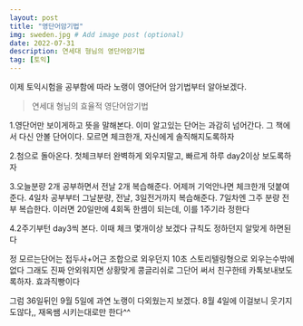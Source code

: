 ```yaml
---
layout: post
title: "영단어암기법"
img: sweden.jpg # Add image post (optional)
date: 2022-07-31
description: 연세대 형님의 영단어암기법
tag: [토익]
---
```

이제 토익시험을 공부함에 따라 노랭이 영어단어 암기법부터 알아보겠다.

>연세대 형님의 효율적 영단어암기법

1.영단어만 보이게하고 뜻을 말해본다. 이미 알고있는 단어는 과감히 넘어간다. 그 책에서 다신 안볼 단어이다.
모르면 체크한개, 자신에게 솔직해지도록하자

2.첨으로 돌아온다. 첫체크부터 완벽하게 외우지말고, 빠르게 하루 day2이상 보도록하자

3.오늘분량 2개 공부하면서 전날 2개 복습해준다. 어제꺼 기억안나면 체크한개 덧붙여준다.
4일차 공부부터 그날분량, 전날, 3일전거까지 복습해준다.
7일차엔 그주 분량 전부 복습한다. 이러면 20일만에 4회독 한셈이 되는데, 이를 1주기라 정한다

4.2주기부턴 day3씩 본다. 이때 체크 몇개이상 보겠다 규칙도 정하던지 알맞게 하면된다

정 모르는단어는 접두사+어근 조합으로 외우던지 10초 스토리텔링형으로 외우는수밖에없다
그래도 진짜 안외워지면 상황맞게 콩글리쉬로 그단어 써서 친구한테 카톡보내보도록하자. 효과직빵이다

그럼 36일뒤인 9월 5일에 과연 노랭이 다외웠는지 보겠다.
8월 4일에 이걸보니 웃기지도않다,, 재옥쌤 시키는대로만 한다^^
